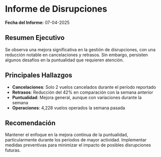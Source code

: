 # Informe de Disrupciones

**Fecha del Informe:** 07-04-2025

## Resumen Ejecutivo
Se observa una mejora significativa en la gestión de disrupciones, con una reducción notable en cancelaciones y retrasos. Sin embargo, persisten algunos desafíos en la puntualidad que requieren atención.

## Principales Hallazgos
- **Cancelaciones**: Solo 2 vuelos cancelados durante el período reportado
- **Retrasos**: Reducción del 42% en comparación con la semana anterior
- **Puntualidad**: Mejora general, aunque con variaciones durante la semana
- **Operaciones**: 4,228 vuelos operados la semana pasada

## Recomendación
Mantener el enfoque en la mejora continua de la puntualidad, particularmente durante los períodos de mayor actividad. Implementar medidas preventivas para minimizar el impacto de posibles disrupciones futuras. 